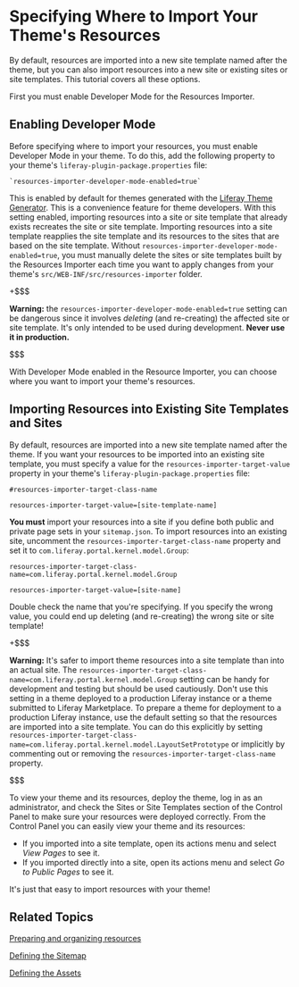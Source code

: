 # Specifying Where to Import Your Theme's Resources [](id=specifying-where-to-import-your-themes-resources)

By default, resources are imported into a new site template named after the 
theme, but you can also import resources into a new site or existing sites or 
site templates. This tutorial covers all these options. 

First you must enable Developer Mode for the Resources Importer.

## Enabling Developer Mode [](id=enabling-developer-mode)

Before specifying where to import your resources, you must enable Developer Mode 
in your theme. To do this, add the following property to your theme's 
`liferay-plugin-package.properties` file:

    `resources-importer-developer-mode-enabled=true`

This is enabled by default for themes generated with the 
[Liferay Theme Generator](/develop/tutorials/-/knowledge_base/7-1/creating-themes). 
This is a convenience feature for theme developers. With this setting enabled,
importing resources into a site or site template that already exists recreates
the site or site template. Importing resources into a site template reapplies
the site template and its resources to the sites that are based on the site
template. Without `resources-importer-developer-mode-enabled=true`, you must
manually delete the sites or site templates built by the Resources Importer each
time you want to apply changes from your theme's
`src/WEB-INF/src/resources-importer` folder. 

+$$$

**Warning:** the `resources-importer-developer-mode-enabled=true` setting can be 
dangerous since it involves *deleting* (and re-creating) the affected site or 
site template. It's only intended to be used during development. **Never use it 
in production.**

$$$

With Developer Mode enabled in the Resource Importer, you can choose where you 
want to import your theme's resources. 

## Importing Resources into Existing Site Templates and Sites [](id=importing-resources-into-existing-site-templates-and-sites)

By default, resources are imported into a new site template named after the
theme. If you want your resources to be imported into an existing site template,
you must specify a value for the `resources-importer-target-value` property in
your theme's `liferay-plugin-package.properties` file:

    #resources-importer-target-class-name

    resources-importer-target-value=[site-template-name]

**You must** import your resources into a site if you define both public and 
private page sets in your `sitemap.json`. To import resources into an existing 
site, uncomment the `resources-importer-target-class-name` property and set it 
to `com.liferay.portal.kernel.model.Group`:

    resources-importer-target-class-name=com.liferay.portal.kernel.model.Group

    resources-importer-target-value=[site-name] 

Double check the name that you're specifying. If you specify the wrong value, 
you could end up deleting (and re-creating) the wrong site or site template! 

+$$$

**Warning:** It's safer to import theme resources into a site template than into
an actual site. The 
`resources-importer-target-class-name=com.liferay.portal.kernel.model.Group` 
setting can be handy for development and testing but should be used cautiously. 
Don't use this setting in a theme deployed to a production Liferay instance or
a theme submitted to Liferay Marketplace. To prepare a theme for deployment to
a production Liferay instance, use the default setting so that the resources are
imported into a site template. You can do this explicitly by setting 
`resources-importer-target-class-name=com.liferay.portal.kernel.model.LayoutSetPrototype` 
or implicitly by commenting out or removing the 
`resources-importer-target-class-name` property.

$$$

To view your theme and its resources, deploy the theme, log in as an
administrator, and check the Sites or Site Templates section of the Control
Panel to make sure your resources were deployed correctly. From the Control
Panel you can easily view your theme and its resources:

- If you imported into a site template, open its actions menu and select 
  *View Pages* to see it.
- If you imported directly into a site, open its actions menu and select 
  *Go to Public Pages* to see it.

It's just that easy to import resources with your theme!

## Related Topics [](id=related-topics)

[Preparing and organizing resources](/develop/tutorials/-/knowledge_base/7-1/preparing-resources-for-the-importer)

[Defining the Sitemap](/develop/tutorials/-/knowledge_base/7-1/defining-the-sitemap)

[Defining the Assets](/develop/tutorials/-/knowledge_base/7-1/defining-the-assets)
